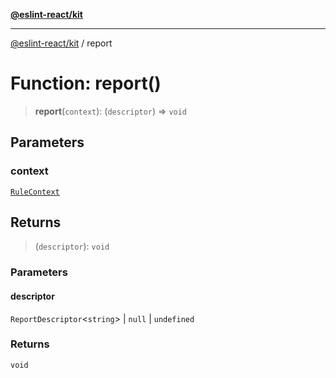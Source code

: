 [**@eslint-react/kit**](../README.md)

***

[@eslint-react/kit](../README.md) / report

# Function: report()

> **report**(`context`): (`descriptor`) => `void`

## Parameters

### context

[`RuleContext`](../type-aliases/RuleContext.md)

## Returns

> (`descriptor`): `void`

### Parameters

#### descriptor

`ReportDescriptor`\<`string`\> | `null` | `undefined`

### Returns

`void`
